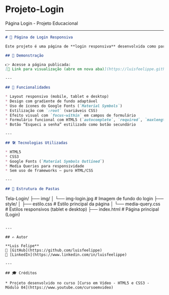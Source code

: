 # Projeto-Login
Página Login - Projeto Educacional

---

```markdown
# 🔐 Página de Login Responsiva

Este projeto é uma página de **login responsiva** desenvolvida como parte de um projeto educacional. A proposta é praticar os conceitos de **HTML5**, **CSS3**, **design responsivo**, e uso de **media queries**, aplicados em uma interface de autenticação moderna.

## 📸 Demonstração

👉 Acesse a página publicada:  
[🔗 Link para visualização (abre em nova aba)](https://luisfeelippe.github.io/Projeto-Login/index.html)

---

## 🚀 Funcionalidades

* Layout responsivo (mobile, tablet e desktop)
* Design com gradiente de fundo adaptável
* Uso de ícones do Google Fonts (`Material Symbols`)
* Estilização com `:root` (variáveis CSS)
* Efeito visual com `focus-within` em campos de formulário
* Formulário funcional com HTML5 (`autocomplete`, `required`, `maxlength`, etc.)
* Botão “Esqueci a senha” estilizado como botão secundário

---

## 🛠️ Tecnologias Utilizadas

* HTML5  
* CSS3  
* Google Fonts (`Material Symbols Outlined`)
* Media Queries para responsividade
* Sem uso de frameworks – puro HTML/CSS

---

## 📁 Estrutura de Pastas

```

Tela-Login/
├── img/
│   └── img-login.jpg           # Imagem de fundo do login
├── style/
│   ├── estilo.css              # Estilo principal da página
│   └── media-query.css         # Estilos responsivos (tablet e desktop)
├── index.html                  # Página principal (Login)

```

---

## ✍️ Autor

**Luis Felipe**  
🔗 [GitHub](https://github.com/luisfeelippe)  
🔗 [LinkedIn](https://www.linkedin.com/in/luisfeelippe)

---

## 🎓 Créditos

* Projeto desenvolvido no curso [Curso em Vídeo - HTML5 e CSS3 - Módulo 04](https://www.youtube.com/cursoemvideo)
